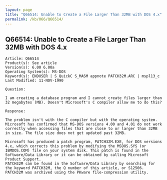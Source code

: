 ```yaml
---
layout: page
title: "Q66514: Unable to Create a File Larger Than 32MB with DOS 4.x"
permalink: /kb/066/Q66514/
---
```


## Q66514: Unable to Create a File Larger Than 32MB with DOS 4.x

	Article: Q66514
	Product(s): See article
	Version(s): 6.00 6.00a
	Operating System(s): MS-DOS
	Keyword(s): ENDUSER | S_QuickC S_MASM appnote PATCH32M.ARC | mspl13_c
	Last Modified: 11-NOV-1990
	
	Question:
	
	I am creating a database program and I cannot create files larger than
	32 megabytes (MB). Doesn't Microsoft's C compiler allow me to do this?
	
	Response:
	
	The problem isn't with the C compiler but with the operating system.
	Microsoft has confirmed that MS-DOS versions 4.00 and 4.01 do not work
	correctly when accessing files that are close to or larger than 32MB
	in size. The file size does not get updated past 32MB.
	
	Microsoft has produced a patch program, PATCH32M.EXE, for DOS versions
	4.x, which corrects this problem by modifying the MSDOS.SYS (or
	IBMDOS.COM) file on your system disk. This patch is found in the
	Software/Data Library or it can be obtained by calling Microsoft
	Product Support.
	PATCH32M can be found in the Software/Data Library by searching for
	the keyword PATCH32M, the Q number of this article, or S12506.
	PATCH32M was archived using the PKware file-compression utility.
